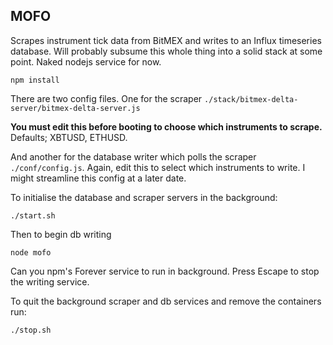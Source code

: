 
## MOFO

Scrapes instrument tick data from BitMEX and writes to an Influx timeseries database.
Will probably subsume this whole thing into a solid stack at some point. Naked nodejs service for now.

```npm install```

There are two config files. One for the scraper `./stack/bitmex-delta-server/bitmex-delta-server.js`

**You must edit this before booting to choose which instruments to scrape.** Defaults; XBTUSD, ETHUSD.

And another for the database writer which polls the scraper `./conf/config.js`. Again, edit this to select which instruments to write. I might streamline this config at a later date.

To initialise the database and scraper servers in the background:

```
./start.sh
```

Then to begin db writing

```
node mofo
```
Can you npm's Forever service to run in background.
Press Escape to stop the writing service.


To quit the background scraper and db services and remove the containers run:

```
./stop.sh
```
